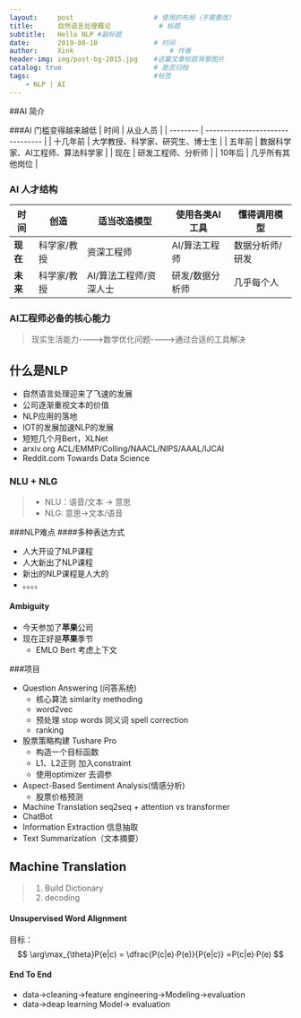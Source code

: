 ```yaml
---
layout:     post   				    # 使用的布局（不需要改）
title:      自然语言处理概论			# 标题 
subtitle:   Hello NLP #副标题
date:       2019-08-10 				# 时间
author:     Xink						# 作者
header-img: img/post-bg-2015.jpg 	#这篇文章标题背景图片
catalog: true 						# 是否归档
tags:								#标签
    - NLP | AI
---
```


##AI 简介

###AI 门槛变得越来越低
| 时间     | 从业人员                         |
| -------- | -------------------------------- |
| 十几年前 | 大学教授、科学家、研究生、博士生 |
| 五年前   | 数据科学家、AI工程师、算法科学家 |
| 现在     | 研发工程师、分析师               |
| 10年后   | 几乎所有其他岗位                 |


### AI 人才结构
| 时间     | 创造        | 适当改造模型           | 使用各类AI工具  | 懂得调用模型    |
| -------- | ----------- | ---------------------- | --------------- | --------------- |
| **现在** | 科学家/教授 | 资深工程师             | AI/算法工程师   | 数据分析师/研发 |
| **未来** | 科学家/教授 | AI/算法工程师/资深人士 | 研发/数据分析师 | 几乎每个人      |


### AI工程师必备的核心能力

>现实生活能力---->数学优化问题---->通过合适的工具解决

## 什么是NLP
* 自然语言处理迎来了飞速的发展
* 公司逐渐重视文本的价值
* NLP应用的落地
* IOT的发展加速NLP的发展
* 短短几个月Bert，XLNet 
* arxiv.org ACL/EMMP/Colling/NAACL/NIPS/AAAL/IJCAI
* Reddit.com   Towards Data Science

### NLU + NLG
>* NLU：语音/文本 -> 意思
>* NLG: 意思->文本/语音

###NLP难点
####多种表达方式
* 人大开设了NLP课程
* 人大新出了NLP课程
* 新出的NLP课程是人大的
* 。。。。
#### Ambiguity
* 今天参加了**苹果**公司
* 现在正好是**苹果**季节
  * EMLO Bert 考虑上下文

###项目
* Question Answering (问答系统) 
  * 核心算法 simlarity methoding 
  * word2vec 
  * 预处理 stop words 同义词 spell correction
  * ranking
* 股票策略构建 Tushare Pro
  * 构造一个目标函数
  * L1、L2正则 加入constraint 
  * 使用optimizer 去调参
* Aspect-Based Sentiment Analysis(情感分析)
  * 股票价格预测
* Machine Translation seq2seq + attention vs transformer
* ChatBot  
* Information Extraction 信息抽取
* Text Summarization（文本摘要）
## Machine Translation
>  1. Build Dictionary
>  2. decoding 
#### Unsupervised Word Alignment
目标： 
$$
\arg\max_{\theta}P(e|c) = \dfrac{P(c|e)·P(e)}{P(e|c)} ∝P(c|e)·P(e)
$$
#### End To End
* data->cleaning->feature engineering->Modeling->evaluation
* data->deap learning Model-> evaluation